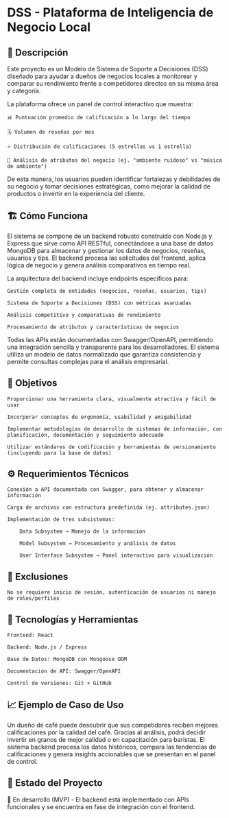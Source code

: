 # DSS - Plataforma de Inteligencia de Negocio Local

## 📖 Descripción

Este proyecto es un Modelo de Sistema de Soporte a Decisiones (DSS) diseñado para ayudar a dueños de negocios locales a monitorear y comparar su rendimiento frente a competidores directos en su misma área y categoría.

La plataforma ofrece un panel de control interactivo que muestra:

    📊 Puntuación promedio de calificación a lo largo del tiempo

    🗓️ Volumen de reseñas por mes

    ⭐ Distribución de calificaciones (5 estrellas vs 1 estrella)

    🔎 Análisis de atributos del negocio (ej. "ambiente ruidoso" vs "música de ambiente")

De esta manera, los usuarios pueden identificar fortalezas y debilidades de su negocio y tomar decisiones estratégicas, como mejorar la calidad de productos o invertir en la experiencia del cliente.


## 🏗️ Cómo Funciona

El sistema se compone de un backend robusto construido con Node.js y Express que sirve como API RESTful, conectándose a una base de datos MongoDB para almacenar y gestionar los datos de negocios, reseñas, usuarios y tips. El backend procesa las solicitudes del frontend, aplica lógica de negocio y genera análisis comparativos en tiempo real.

La arquitectura del backend incluye endpoints específicos para:

    Gestión completa de entidades (negocios, reseñas, usuarios, tips)

    Sistema de Soporte a Decisiones (DSS) con métricas avanzadas

    Análisis competitivo y comparativas de rendimiento

    Procesamiento de atributos y características de negocios

Todas las APIs están documentadas con Swagger/OpenAPI, permitiendo una integración sencilla y transparente para los desarrolladores. El sistema utiliza un modelo de datos normalizado que garantiza consistencia y permite consultas complejas para el análisis empresarial.


## 🎯 Objetivos

    Proporcionar una herramienta clara, visualmente atractiva y fácil de usar

    Incorporar conceptos de ergonomía, usabilidad y amigabilidad

    Implementar metodologías de desarrollo de sistemas de información, con planificación, documentación y seguimiento adecuado

    Utilizar estándares de codificación y herramientas de versionamiento (incluyendo para la base de datos)

## ⚙️ Requerimientos Técnicos

    Conexión a API documentada con Swagger, para obtener y almacenar información

    Carga de archivos con estructura predefinida (ej. attributes.json)

    Implementación de tres subsistemas:

        Data Subsystem → Manejo de la información

        Model Subsystem → Procesamiento y análisis de datos

        User Interface Subsystem → Panel interactivo para visualización

## 🚫 Exclusiones

    No se requiere inicio de sesión, autenticación de usuarios ni manejo de roles/perfiles

## 📌 Tecnologías y Herramientas

    Frontend: React

    Backend: Node.js / Express

    Base de Datos: MongoDB con Mongoose ODM

    Documentación de API: Swagger/OpenAPI

    Control de versiones: Git + GitHub

## 📈 Ejemplo de Caso de Uso

Un dueño de café puede descubrir que sus competidores reciben mejores calificaciones por la calidad del café. Gracias al análisis, podrá decidir invertir en granos de mejor calidad o en capacitación para baristas. El sistema backend procesa los datos históricos, compara las tendencias de calificaciones y genera insights accionables que se presentan en el panel de control.


## 📝 Estado del Proyecto

📌 En desarrollo (MVP) - El backend está implementado con APIs funcionales y se encuentra en fase de integración con el frontend.
